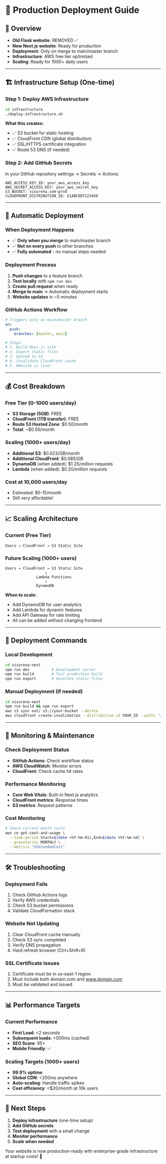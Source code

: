 # 🚀 Production Deployment Guide

## 🎯 Overview
- **Old Flask website**: REMOVED ✅
- **New Next.js website**: Ready for production
- **Deployment**: Only on merge to main/master branch
- **Infrastructure**: AWS free tier optimized
- **Scaling**: Ready for 1000+ daily users

---

## 🏗️ Infrastructure Setup (One-time)

### Step 1: Deploy AWS Infrastructure
```bash
cd infrastructure
./deploy-infrastructure.sh
```

**What this creates:**
- ✅ S3 bucket for static hosting
- ✅ CloudFront CDN (global distribution)
- ✅ SSL/HTTPS certificate integration
- ✅ Route 53 DNS (if needed)

### Step 2: Add GitHub Secrets
In your GitHub repository settings → Secrets → Actions:

```
AWS_ACCESS_KEY_ID: your_aws_access_key
AWS_SECRET_ACCESS_KEY: your_aws_secret_key
S3_BUCKET: visurena.com-prod
CLOUDFRONT_DISTRIBUTION_ID: E1ABCDEF123456
```

---

## 🔄 Automatic Deployment

### When Deployment Happens
- ✅ **Only when you merge** to main/master branch
- ✅ **Not on every push** to other branches
- ✅ **Fully automated** - no manual steps needed

### Deployment Process
1. **Push changes** to a feature branch
2. **Test locally** with `npm run dev`
3. **Create pull request** when ready
4. **Merge to main** → Automatic deployment starts
5. **Website updates** in ~5 minutes

### GitHub Actions Workflow
```yaml
# Triggers only on main/master branch
on:
  push:
    branches: [master, main]

# Steps:
# 1. Build Next.js site
# 2. Export static files
# 3. Upload to S3
# 4. Invalidate CloudFront cache
# 5. Website is live!
```

---

## 💰 Cost Breakdown

### Free Tier (0-1000 users/day)
- **S3 Storage (5GB)**: FREE
- **CloudFront (1TB transfer)**: FREE  
- **Route 53 Hosted Zone**: $0.50/month
- **Total**: ~$0.50/month

### Scaling (1000+ users/day)
- **Additional S3**: $0.023/GB/month
- **Additional CloudFront**: $0.085/GB
- **DynamoDB** (when added): $1.25/million requests
- **Lambda** (when added): $0.20/million requests

### Cost at 10,000 users/day
- Estimated: $5-15/month
- Still very affordable!

---

## 📈 Scaling Architecture

### Current (Free Tier)
```
Users → CloudFront → S3 Static Site
```

### Future Scaling (1000+ users)
```
Users → CloudFront → S3 Static Site
                  ↓
              Lambda Functions
                  ↓
              DynamoDB
```

**When to scale:**
- Add DynamoDB for user analytics
- Add Lambda for dynamic features
- Add API Gateway for rate limiting
- All can be added without changing frontend

---

## 🚀 Deployment Commands

### Local Development
```bash
cd visurena-next
npm run dev          # Development server
npm run build        # Test production build
npm run export       # Generate static files
```

### Manual Deployment (if needed)
```bash
cd visurena-next
npm run build && npm run export
aws s3 sync out/ s3://your-bucket --delete
aws cloudfront create-invalidation --distribution-id YOUR_ID --paths "/*"
```

---

## 🔧 Monitoring & Maintenance

### Check Deployment Status
- **GitHub Actions**: Check workflow status
- **AWS CloudWatch**: Monitor errors
- **CloudFront**: Check cache hit rates

### Performance Monitoring
- **Core Web Vitals**: Built-in Next.js analytics
- **CloudFront metrics**: Response times
- **S3 metrics**: Request patterns

### Cost Monitoring
```bash
# Check current month costs
aws ce get-cost-and-usage \
  --time-period Start=$(date +%Y-%m-01),End=$(date +%Y-%m-%d) \
  --granularity MONTHLY \
  --metrics "UnblendedCost"
```

---

## 🛠️ Troubleshooting

### Deployment Fails
1. Check GitHub Actions logs
2. Verify AWS credentials
3. Check S3 bucket permissions
4. Validate CloudFormation stack

### Website Not Updating
1. Clear CloudFront cache manually
2. Check S3 sync completed
3. Verify DNS propagation
4. Hard refresh browser (Ctrl+Shift+R)

### SSL Certificate Issues
1. Certificate must be in us-east-1 region
2. Must include both domain.com and www.domain.com
3. Must be validated and issued

---

## 📊 Performance Targets

### Current Performance
- **First Load**: <2 seconds
- **Subsequent loads**: <500ms (cached)
- **SEO Score**: 95+
- **Mobile Friendly**: ✅

### Scaling Targets (1000+ users)
- **99.9% uptime**
- **Global CDN**: <200ms anywhere
- **Auto-scaling**: Handle traffic spikes
- **Cost efficiency**: <$20/month at 10k users

---

## 🎯 Next Steps

1. **Deploy infrastructure** (one-time setup)
2. **Add GitHub secrets**
3. **Test deployment** with a small change
4. **Monitor performance**
5. **Scale when needed**

Your website is now production-ready with enterprise-grade infrastructure at startup costs! 🎉